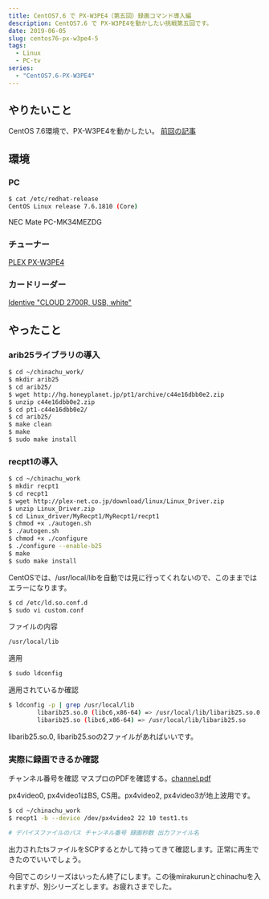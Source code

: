 ```yaml
---
title: CentOS7.6 で PX-W3PE4（第五回）録画コマンド導入編
description: CentOS7.6 で PX-W3PE4を動かしたい挑戦第五回です。
date: 2019-06-05
slug: centos76-px-w3pe4-5
tags:
  - Linux
  - PC-tv
series:
  - "CentOS7.6-PX-W3PE4"
---
```

## やりたいこと
CentOS 7.6環境で、PX-W3PE4を動かしたい。
[前回の記事](/posts/centos76-px-w3pe4-4)

## 環境

### PC

```bash
$ cat /etc/redhat-release
CentOS Linux release 7.6.1810 (Core)
```

NEC Mate PC-MK34MEZDG

### チューナー
[PLEX PX-W3PE4](http://www.plex-net.co.jp/product/px-w3pe4/)

### カードリーダー
[Identive "CLOUD 2700R, USB, white"](https://www.amazon.co.jp/gp/product/B00EUV2NVE/ref=ppx_yo_dt_b_asin_title_o05_s00?ie=UTF8&psc=1)

## やったこと

### arib25ライブラリの導入

```bash
$ cd ~/chinachu_work/
$ mkdir arib25
$ cd arib25/
$ wget http://hg.honeyplanet.jp/pt1/archive/c44e16dbb0e2.zip
$ unzip c44e16dbb0e2.zip
$ cd pt1-c44e16dbb0e2/
$ cd arib25/
$ make clean
$ make
$ sudo make install
```

### recpt1の導入

```bash
$ cd ~/chinachu_work
$ mkdir recpt1
$ cd recpt1
$ wget http://plex-net.co.jp/download/linux/Linux_Driver.zip
$ unzip Linux_Driver.zip
$ cd Linux_driver/MyRecpt1/MyRecpt1/recpt1
$ chmod +x ./autogen.sh
$ ./autogen.sh
$ chmod +x ./configure
$ ./configure --enable-b25
$ make
$ sudo make install
```

CentOSでは、/usr/local/libを自動では見に行ってくれないので、このままではエラーになります。

```bash
$ cd /etc/ld.so.conf.d
$ sudo vi custom.conf
```

ファイルの内容

```bash
/usr/local/lib
```

適用

```bash
$ sudo ldconfig
```

適用されているか確認

```bash
$ ldconfig -p | grep /usr/local/lib
        libarib25.so.0 (libc6,x86-64) => /usr/local/lib/libarib25.so.0
        libarib25.so (libc6,x86-64) => /usr/local/lib/libarib25.so
```

libarib25.so.0, libarib25.soの2ファイルがあればいいです。


### 実際に録画できるか確認

チャンネル番号を確認
マスプロのPDFを確認する。[channel.pdf](https://www.maspro.co.jp/contact/channel.pdf)

px4video0, px4video1はBS, CS用。px4video2, px4video3が地上波用です。

```bash
$ cd ~/chinachu_work
$ recpt1 -b --device /dev/px4video2 22 10 test1.ts

# デバイスファイルのパス チャンネル番号 録画秒数 出力ファイル名
```

出力されたtsファイルをSCPするとかして持ってきて確認します。正常に再生できたのでいいでしょう。

今回でこのシリーズはいったん終了にします。この後mirakurunとchinachuを入れますが、別シリーズとします。お疲れさまでした。
